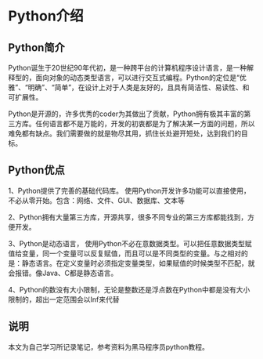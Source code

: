 # Python介绍

## Python简介

Python诞生于20世纪90年代初，是一种跨平台的计算机程序设计语言，是一种解释型的，面向对象的动态类型语言，可以进行交互式编程。Python的定位是“优雅”、“明确”、“简单”，在设计上对于人类是友好的，且具有简洁性、易读性、和可扩展性。

Python是开源的，许多优秀的coder为其做出了贡献，Python拥有极其丰富的第三方库。任何语言都不是万能的，开发的初衷都是为了解决某一方面的问题，所以难免都有缺点。我们需要做的就是物尽其用，抓住长处避开短处，达到我们的目标。

## Python优点

1、Python提供了完善的基础代码库。 使用Python开发许多功能可以直接使用，不必从零开始。包含：网络、文件、GUI、数据库、文本等

2、Python拥有大量第三方库，开源共享，很多不同专业的第三方库都能找到，方便开发。

3、Python是动态语言， 使用Python不必在意数据类型。可以把任意数据类型赋值给变量，同一个变量可以反复赋值，而且可以是不同类型的变量。与之相对的是：静态语言。在定义变量时必须指定变量类型，如果赋值的时候类型不匹配，就会报错。像Java、C都是静态语言。

4、Python的数没有大小限制，无论是整数还是浮点数在Python中都是没有大小限制的，超出一定范围会以Inf来代替

## 说明

本文为自己学习所记录笔记，参考资料为黑马程序员python教程。

